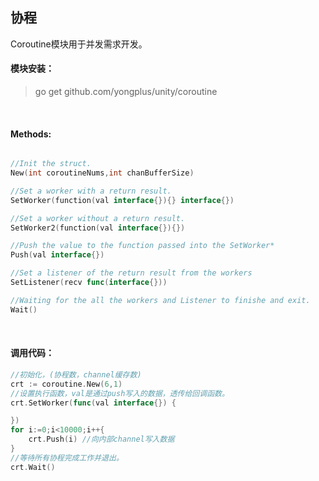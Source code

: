 ## 协程

Coroutine模块用于并发需求开发。

#### 模块安装：
> go get github.com/yongplus/unity/coroutine

<br>  

#### Methods:
```go

//Init the struct.
New(int coroutineNums,int chanBufferSize)

//Set a worker with a return result.
SetWorker(function(val interface{}){} interface{})

//Set a worker without a return result.
SetWorker2(function(val interface{}){})

//Push the value to the function passed into the SetWorker*
Push(val interface{})

//Set a listener of the return result from the workers 
SetListener(recv func(interface{}))

//Waiting for the all the workers and Listener to finishe and exit. 
Wait() 
```
<br>  
  

#### 调用代码：
```go
//初始化，(协程数，channel缓存数)
crt := coroutine.New(6,1)
//设置执行函数，val是通过push写入的数据，透传给回调函数。
crt.SetWorker(func(val interface{}) {

})
for i:=0;i<10000;i++{
    crt.Push(i) //向内部channel写入数据
}
//等待所有协程完成工作并退出。
crt.Wait()
```